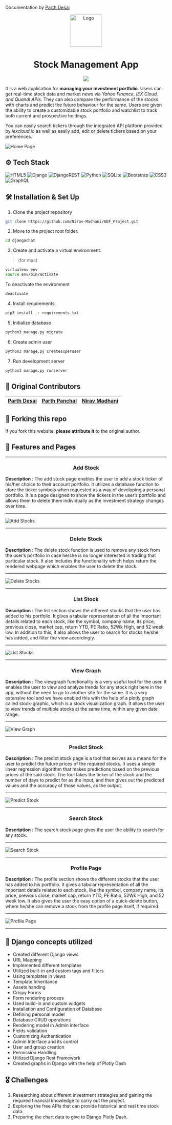 Documentation by [Parth Desai](https://github.com/pycoder2000/)

<div align="center">
  <img alt="Logo" src="https://github.com/pycoder2000/Stock-Management/raw/main/quotes/static/quotes/favicon.ico" width="100" />
</div>

<h1 align="center">
  Stock Management App
</h1>

<div align="center">

  ![](https://github.com/pycoder2000/Stock-Management/raw/main/quotes/screenshots/made-with-django.svg)

</div>

<p align="justified">
  It is a web application for <b>managing your investment portfolio</b>. Users can get real-time stock data and market news via <em>Yahoo Finance, IEX Cloud, and Quandl APIs</em>. They can also compare the performance of the stocks with charts and predict the future behaviour for the same. Users are given the ability to create a customizable stock portfolio and watchlist to track both current and prospective holdings.
</p>

<p align="justified">
  You can easily search tickers through the integrated API platform provided by <i>iexcloud.io</i> as well as easily add, edit or delete tickers based on your preferences.
</p>

![Home Page](https://github.com/pycoder2000/Stock-Management/raw/main/quotes/screenshots/HomePage.png)

## ⚙️ Tech Stack

![HTML5](https://img.shields.io/badge/html5-%23E34F26.svg?style=for-the-badge&logo=html5&logoColor=white) ![Django](https://img.shields.io/badge/django-%23092E20.svg?style=for-the-badge&logo=django&logoColor=white) ![DjangoREST](https://img.shields.io/badge/DJANGO-REST-ff1709?style=for-the-badge&logo=django&logoColor=white&color=ff1709&labelColor=gray) ![Python](https://img.shields.io/badge/python-3670A0?style=for-the-badge&logo=python&logoColor=ffdd54) ![SQLite](https://img.shields.io/badge/sqlite-%2307405e.svg?style=for-the-badge&logo=sqlite&logoColor=white) ![Bootstrap](https://img.shields.io/badge/bootstrap-%23563D7C.svg?style=for-the-badge&logo=bootstrap&logoColor=white) ![CSS3](https://img.shields.io/badge/css3-%231572B6.svg?style=for-the-badge&logo=css3&logoColor=white) ![GraphQL](https://img.shields.io/badge/-GraphQL-E10098?style=for-the-badge&logo=graphql&logoColor=white)

## 🛠 Installation & Set Up

1. Clone the project repository
```bash
git clone https://github.com/Nirav-Madhani/ADF_Project.git
```

2. Move to the project root folder.
```bash
cd djangochat
```

3. Create and activate a virtual environment.
> (for mac)
```bash
virtualenv env
source env/bin/activate
```
To deactivate the environment
```bash
deactivate
```

4. Install requirements

```bash
pip3 install -r requirements.txt
```

5. Initialize database
```bash
python3 manage.py migrate
```

6. Create admin user
```bash
python3 manage.py createsuperuser
```

7. Run development server
```bash
python3 manage.py runserver
```

## 👷 Original Contributors

  |<a href="https://github.com/pycoder2000" target="_blank">Parth Desai</a>|<a href="https://github.com/parth-panchal" target="_blank">Parth Panchal</a>|<a href="https://github.com/Nirav-Madhani" target="_blank">Nirav Madhani</a>|
  |---|---|---|

## 🚨 Forking this repo

If you fork this website, **please attribute it** to the original author.

## 🚀 Features and Pages
<hr>

<h3 align="center">Add Stock</h3>
  
<p align="justified">
<b>Description</b> : The add stock page enables the user to add a stock ticker of his/her choice to their account portfolio. It utilizes a database function to store the ticker symbols when requested as a way of developing a personal portfolio. It is a page designed to show the tickers in the user’s portfolio and allows them to delete them individually as the investment strategy changes over time.
</p>

<hr>

![Add Stocks](https://github.com/pycoder2000/Stock-Management/raw/main/quotes/screenshots/AddStock.png)

<hr>

<h3 align="center">Delete Stock</h3>
  
<p align="justified">
<b>Description</b> : The delete stock function is used to remove any stock from the user’s portfolio in case he/she is no longer interested in trading that particular stock. It also includes the functionality which helps return the rendered webpage which enables the user to delete the stock.
</p>

<hr>

![Delete Stocks](https://github.com/pycoder2000/Stock-Management/raw/main/quotes/screenshots/DeleteStock.png)

<hr>

<h3 align="center">List Stock</h3>
  
<p align="justified">
<b>Description</b> : The list section shows the different stocks that the user has added to his portfolio. It gives a tabular representation of all the important details related to each stock, like the symbol, company name, its price, previous close, market cap, return YTD, PE Ratio, 52Wk High, and 52 week low. In addition to this, it also allows the user to search for stocks he/she has added, and filter the view accordingly.
</p>

<hr>

![List Stocks](./quotes/screenshots/ListStock.png)

<hr>

<h3 align="center">View Graph</h3>
  
<p align="justified">
<b>Description</b> : The viewgraph functionality is a very useful tool for the user. It enables the user to view and analyze trends for any stock right here in the app, without the need to go to another site for the same. It is a very extensive tool and we have enabled this with the help of a plotly graph called stock-graphic, which is a stock visualization graph. It allows the user to view trends of multiple stocks at the same time, within any given date range.
</p>

<hr>

![View Graph](./quotes/screenshots/GraphPage.png)

<hr>

<h3 align="center">Predict Stock</h3>
  
<p align="justified">
<b>Description</b> : The predict stock page is a tool that serves as a means for the user to predict the future prices of the required stocks. It uses a simple linear regression algorithm that makes predictions based on the previous prices of the said stock. The tool takes the ticker of the stock and the number of days to predict for as the input, and then gives out the predicted values and the accuracy of those values, as the output.
</p>

<hr>

![Predict Stock](https://github.com/pycoder2000/Stock-Management/raw/main/quotes/screenshots/PredictStocks.png)

<hr>

<h3 align="center">Search Stock</h3>
  
<p align="justified">
<b>Description</b> : The search stock page gives the user the ability to search for any stock.
</p>

<hr>

![Search Stock](https://github.com/pycoder2000/Stock-Management/raw/main/quotes/screenshots/SearchPage.png)

<hr>

<h3 align="center">Profile Page</h3>
  
<p align="justified">
<b>Description</b> : The profile section shows the different stocks that the user has added to his portfolio. It gives a tabular representation of all the important details related to each stock, like the symbol, company name, its price, previous close, market cap, return YTD, PE Ratio, 52Wk High, and 52 week low. It also gives the user the easy option of a quick-delete button, where he/she can remove a stock from the profile page itself, if required.
</p>

<hr>

![Profile Page](https://github.com/pycoder2000/Stock-Management/raw/main/quotes/screenshots/ProfilePage.png)

<hr>

## 📘 Django concepts utilized

- Created different Django views
- URL Mapping
- Implemented different templates
- Utilized built-in and custom tags and filters
- Using templates in views
- Template Inheritance
- Assets handing
- Crispy Forms
- Form rendering process
- Used build-in and custom widgets
- Installation and Configuration of Database
- Defining personal model
- Database CRUD operations
- Rendering model in Admin interface
- Fields validation
- Customizing Authentication
- Admin Interface and its control
- User and group creation
- Permission Handling
- Utilized Django Rest Framework
- Created graphs in Django with the help of Plotly Dash

## 🎖️ Challenges

1. Researching about different investment strategies and gaining the required financial knowledge to carry out the project.
2. Exploring the free APIs that can provide historical and real time stock data.
3. Preparing the chart data to give to Django Plotly Dash.
